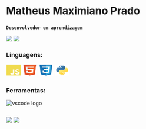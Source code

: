 <h1>Matheus Maximiano Prado</h1>

**`Desenvolvedor em aprendizagem`**

<div>
<a src="https://github.com/XinbinhaChan/github-readme-stats">

<img height="180cm" src="https://github-readme-stats.vercel.app/api?username=XinbinhaChan&locale=pt-br&show_icons=true&icon_color=FFD700&bg_color=10131b&title_color=A020F0&text_color=9400D3&hide_border=true">

<img height="180cm" src="https://github-readme-stats.vercel.app/api/top-langs/?username=XinbinhaChan&layout=compact&locale=pt-br&bg_color=10131b&title_color=A020F0&text_color=9400D3&hide_border=true">

</div>

<div style="display: inline_block">
  <h3>Linguagens:</h3>
  <img align="center" alt="Theus-Js" height="30" width="40" src="https://raw.githubusercontent.com/devicons/devicon/master/icons/javascript/javascript-plain.svg">
  <img align="center" alt="Theus-HTML" height="30" width="40" src="https://raw.githubusercontent.com/devicons/devicon/master/icons/html5/html5-original.svg">
  <img align="center" alt="Theus-CSS" height="30" width="40" src="https://raw.githubusercontent.com/devicons/devicon/master/icons/css3/css3-original.svg">
  <img align="center" alt="Theus-Python" height="30" width="40" src="https://raw.githubusercontent.com/devicons/devicon/master/icons/python/python-original.svg">
</div>

  ##

<div style="display: inline_block">
  <h3>Ferramentas:</h3>
  <img src="https://cdn.jsdelivr.net/gh/devicons/devicon/icons/vscode/vscode-original.svg" height="40" alt="vscode logo"  />
</div>

 ##
 
<div>
  <a href="https://www.instagram.com/xinbinhachan17" target="_blank"><img src="https://img.shields.io/badge/-Instagram-%23E4405F?style=for-the-badge&logo=instagram&logoColor=white" target="_blank"></a>
  <a href="https://www.linkedin.com/in/matheus-maximiano-bb5bbb305/" target="_blank"><img src="https://img.shields.io/badge/-LinkedIn-%230077B5?style=for-the-badge&logo=linkedin&logoColor=white" target="_blank"></a> 
</div>
